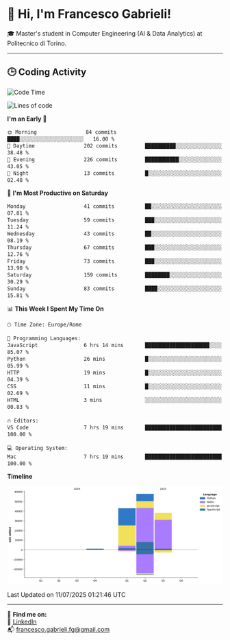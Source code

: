 # 👋 Hi, I'm Francesco Gabrieli!

🎓 Master's student in Computer Engineering (AI & Data Analytics) at Politecnico di Torino.  

---

## 🕒 Coding Activity

<!--START_SECTION:waka-->
![Code Time](http://img.shields.io/badge/Code%20Time-84%20hrs%2030%20mins-blue)

![Lines of code](https://img.shields.io/badge/From%20Hello%20World%20I%27ve%20Written-140.1%20thousand%20lines%20of%20code-blue)

**I'm an Early 🐤** 

```text
🌞 Morning                84 commits          ████░░░░░░░░░░░░░░░░░░░░░   16.00 % 
🌆 Daytime                202 commits         ██████████░░░░░░░░░░░░░░░   38.48 % 
🌃 Evening                226 commits         ███████████░░░░░░░░░░░░░░   43.05 % 
🌙 Night                  13 commits          █░░░░░░░░░░░░░░░░░░░░░░░░   02.48 % 
```
📅 **I'm Most Productive on Saturday** 

```text
Monday                   41 commits          ██░░░░░░░░░░░░░░░░░░░░░░░   07.81 % 
Tuesday                  59 commits          ███░░░░░░░░░░░░░░░░░░░░░░   11.24 % 
Wednesday                43 commits          ██░░░░░░░░░░░░░░░░░░░░░░░   08.19 % 
Thursday                 67 commits          ███░░░░░░░░░░░░░░░░░░░░░░   12.76 % 
Friday                   73 commits          ███░░░░░░░░░░░░░░░░░░░░░░   13.90 % 
Saturday                 159 commits         ████████░░░░░░░░░░░░░░░░░   30.29 % 
Sunday                   83 commits          ████░░░░░░░░░░░░░░░░░░░░░   15.81 % 
```


📊 **This Week I Spent My Time On** 

```text
🕑︎ Time Zone: Europe/Rome

💬 Programming Languages: 
JavaScript               6 hrs 14 mins       █████████████████████░░░░   85.07 % 
Python                   26 mins             █░░░░░░░░░░░░░░░░░░░░░░░░   05.99 % 
HTTP                     19 mins             █░░░░░░░░░░░░░░░░░░░░░░░░   04.39 % 
CSS                      11 mins             █░░░░░░░░░░░░░░░░░░░░░░░░   02.69 % 
HTML                     3 mins              ░░░░░░░░░░░░░░░░░░░░░░░░░   00.83 % 

🔥 Editors: 
VS Code                  7 hrs 19 mins       █████████████████████████   100.00 % 

💻 Operating System: 
Mac                      7 hrs 19 mins       █████████████████████████   100.00 % 
```

**Timeline**

![Lines of Code chart](https://raw.githubusercontent.com/francescogabrieli/francescogabrieli/main/assets/bar_graph.png)


 Last Updated on 11/07/2025 01:21:46 UTC
<!--END_SECTION:waka-->


---



🔗 **Find me on:**  
💼 [LinkedIn](https://www.linkedin.com/in/francesco-gabrieli)  
📬 francesco.gabrieli.fg@gmail.com  



